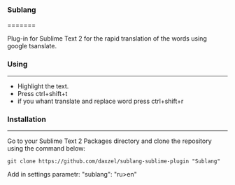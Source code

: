 ### Sublang ###

=======

Plug-in for Sublime Text 2 for the rapid translation of the words using google tsanslate.

### Using

---------

* Highlight the text.
* Press ctrl+shift+t
* if you whant translate and replace word press ctrl+shift+r

### Installation

----------

Go to your Sublime Text 2 Packages directory and clone the repository using the command below:

    git clone https://github.com/daxzel/sublang-sublime-plugin "Sublang"

Add in settings parametr:
    "sublang": "ru>en"